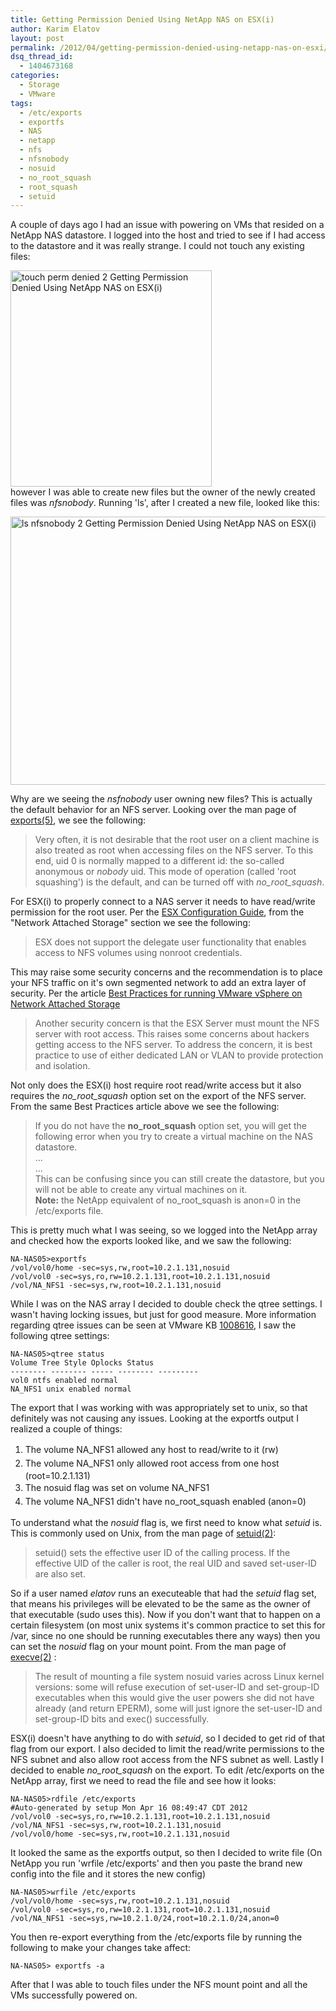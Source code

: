 ```yaml
---
title: Getting Permission Denied Using NetApp NAS on ESX(i)
author: Karim Elatov
layout: post
permalink: /2012/04/getting-permission-denied-using-netapp-nas-on-esxi/
dsq_thread_id:
  - 1404673168
categories:
  - Storage
  - VMware
tags:
  - /etc/exports
  - exportfs
  - NAS
  - netapp
  - nfs
  - nfsnobody
  - nosuid
  - no_root_squash
  - root_squash
  - setuid
---
```

A couple of days ago I had an issue with powering on VMs that resided on a NetApp NAS datastore. I logged into the host and tried to see if I had access to the datastore and it was really strange. I could not touch any existing files:

<a href="http://virtuallyhyper.com/wp-content/uploads/2012/04/touch_perm_denied_2.png" onclick="javascript:_gaq.push(['_trackEvent','outbound-article','http://virtuallyhyper.com/wp-content/uploads/2012/04/touch_perm_denied_2.png']);"><img class="alignnone size-full wp-image-1175" title="touch_perm_denied_2" src="http://virtuallyhyper.com/wp-content/uploads/2012/04/touch_perm_denied_2.png" alt="touch perm denied 2 Getting Permission Denied Using NetApp NAS on ESX(i)" width="322" height="346" /></a>  
however I was able to create new files but the owner of the newly created files was *nfsnobody*. Running 'ls', after I created a new file, looked like this:

<a href="http://virtuallyhyper.com/wp-content/uploads/2012/04/ls_nfsnobody_2.png" onclick="javascript:_gaq.push(['_trackEvent','outbound-article','http://virtuallyhyper.com/wp-content/uploads/2012/04/ls_nfsnobody_2.png']);"><img class="alignnone size-full wp-image-1173" title="ls_nfsnobody_2" src="http://virtuallyhyper.com/wp-content/uploads/2012/04/ls_nfsnobody_2.png" alt="ls nfsnobody 2 Getting Permission Denied Using NetApp NAS on ESX(i)" width="754" height="429" /></a>

Why are we seeing the *nsfnobody* user owning new files? This is actually the default behavior for an NFS server. Looking over the man page of <a href="http://linux.die.net/man/5/exports" onclick="javascript:_gaq.push(['_trackEvent','outbound-article','http://linux.die.net/man/5/exports']);">exports(5)</a>, we see the following:

> Very often, it is not desirable that the root user on a client machine is also treated as root when accessing files on the NFS server. To this end, uid 0 is normally mapped to a different id: the so-called anonymous or *nobody* uid. This mode of operation (called 'root squashing') is the default, and can be turned off with *no_root_squash*.

For ESX(i) to properly connect to a NAS server it needs to have read/write permission for the root user. Per the <a href="http://www.vmware.com/pdf/vsphere4/r41/vsp_41_esx_server_config.pdf" onclick="javascript:_gaq.push(['_trackEvent','download','http://www.vmware.com/pdf/vsphere4/r41/vsp_41_esx_server_config.pdf']);">ESX Configuration Guide</a>, from the "Network Attached Storage" section we see the following:

> ESX does not support the delegate user functionality that enables access to NFS volumes using nonroot credentials.

This may raise some security concerns and the recommendation is to place your NFS traffic on it's own segmented network to add an extra layer of security. Per the article <a href="http://www.vmware.com/files/pdf/VMware_NFS_BestPractices_WP_EN.pdf" onclick="javascript:_gaq.push(['_trackEvent','download','http://www.vmware.com/files/pdf/VMware_NFS_BestPractices_WP_EN.pdf']);">Best Practices for running VMware vSphere on Network Attached Storage</a>

> Another security concern is that the ESX Server must mount the NFS server with root access. This raises some concerns about hackers getting access to the NFS server. To address the concern, it is best practice to use of either dedicated LAN or VLAN to provide protection and isolation.

Not only does the ESX(i) host require root read/write access but it also requires the *no_root_squash* option set on the export of the NFS server. From the same Best Practices article above we see the following:

> If you do not have the **no_root_squash** option set, you will get the following error when you try to create a virtual machine on the NAS datastore.  
> ...  
> ...  
> This can be confusing since you can still create the datastore, but you will not be able to create any virtual machines on it.  
> **Note:** the NetApp equivalent of no_root_squash is anon=0 in the /etc/exports file.

This is pretty much what I was seeing, so we logged into the NetApp array and checked how the exports looked like, and we saw the following:

	  
	NA-NAS05>exportfs  
	/vol/vol0/home -sec=sys,rw,root=10.2.1.131,nosuid  
	/vol/vol0 -sec=sys,ro,rw=10.2.1.131,root=10.2.1.131,nosuid  
	/vol/NA_NFS1 -sec=sys,rw,root=10.2.1.131,nosuid  
	

While I was on the NAS array I decided to double check the qtree settings. I wasn't having locking issues, but just for good measure. More information regarding qtree issues can be seen at VMware KB <a href="http://kb.vmware.com/kb/1008616" onclick="javascript:_gaq.push(['_trackEvent','outbound-article','http://kb.vmware.com/kb/1008616']);">1008616</a>, I saw the following qtree settings:

	  
	NA-NAS05>qtree status  
	Volume Tree Style Oplocks Status  
	-------- -------- ----- -------- ---------  
	vol0 ntfs enabled normal  
	NA_NFS1 unix enabled normal  
	

The export that I was working with was appropriately set to unix, so that definitely was not causing any issues. Looking at the exportfs output I realized a couple of things:

1.  <span style="line-height: 22px;">The volume NA_NFS1 allowed any host to read/write to it (rw)</span>
2.  <span style="line-height: 22px;">The volume NA_NFS1 only allowed root access from one host (root=10.2.1.131)</span>
3.  <span style="line-height: 22px;">The nosuid flag was set on volume NA_NFS1</span>
4.  <span style="line-height: 22px;">The volume NA_NFS1 didn't have no_root_squash enabled (anon=0)</span>

To understand what the *nosuid* flag is, we first need to know what *setuid* is. This is commonly used on Unix, from the man page of <a href="http://linux.die.net/man/2/setuid" onclick="javascript:_gaq.push(['_trackEvent','outbound-article','http://linux.die.net/man/2/setuid']);">setuid(2)</a>:

> setuid() sets the effective user ID of the calling process. If the effective UID of the caller is root, the real UID and saved set-user-ID are also set.

So if a user named *elatov* runs an executeable that had the *setuid* flag set, that means his privileges will be elevated to be the same as the owner of that executable (sudo uses this). Now if you don't want that to happen on a certain filesystem (on most unix systems it's common practice to set this for /var, since no one should be running executables there any ways) then you can set the *nosuid* flag on your mount point. From the man page of <a href="http://linux.die.net/man/2/execve" onclick="javascript:_gaq.push(['_trackEvent','outbound-article','http://linux.die.net/man/2/execve']);">execve(2)</a> :

> The result of mounting a file system nosuid varies across Linux kernel versions: some will refuse execution of set-user-ID and set-group-ID executables when this would give the user powers she did not have already (and return EPERM), some will just ignore the set-user-ID and set-group-ID bits and exec() successfully.

ESX(i) doesn't have anything to do with *setuid*, so I decided to get rid of that flag from our export. I also decided to limit the read/write permissions to the NFS subnet and also allow root access from the NFS subnet as well. Lastly I decided to enable *no_root_squash* on the export. To edit /etc/exports on the NetApp array, first we need to read the file and see how it looks:

	  
	NA-NAS05>rdfile /etc/exports  
	#Auto-generated by setup Mon Apr 16 08:49:47 CDT 2012  
	/vol/vol0 -sec=sys,ro,rw=10.2.1.131,root=10.2.1.131,nosuid  
	/vol/NA_NFS1 -sec=sys,rw,root=10.2.1.131,nosuid  
	/vol/vol0/home -sec=sys,rw,root=10.2.1.131,nosuid  
	

It looked the same as the exportfs output, so then I decided to write file (On NetApp you run 'wrfile /etc/exports' and then you paste the brand new config into the file and it stores the new config)

	  
	NA-NAS05>wrfile /etc/exports  
	/vol/vol0/home -sec=sys,rw,root=10.2.1.131,nosuid  
	/vol/vol0 -sec=sys,ro,rw=10.2.1.131,root=10.2.1.131,nosuid  
	/vol/NA_NFS1 -sec=sys,rw=10.2.1.0/24,root=10.2.1.0/24,anon=0  
	

You then re-export everything from the /etc/exports file by running the following to make your changes take affect:

	  
	NA-NAS05> exportfs -a  
	

After that I was able to touch files under the NFS mount point and all the VMs successfully powered on.

